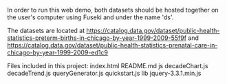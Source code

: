 In order to run this web demo, both datasets should be hosted together on the user's computer using Fuseki and under the name 'ds'.

The datasets are located at https://catalog.data.gov/dataset/public-health-statistics-preterm-births-in-chicago-by-year-1999-2009-55f9f and https://catalog.data.gov/dataset/public-health-statistics-prenatal-care-in-chicago-by-year-1999-2009-ed1c9 

Files included in this project:
  index.html 
  README.md
  js
    decadeChart.js
    decadeTrend.js
    queryGenerator.js
    quickstart.js
  lib
    jquery-3.3.1.min.js

